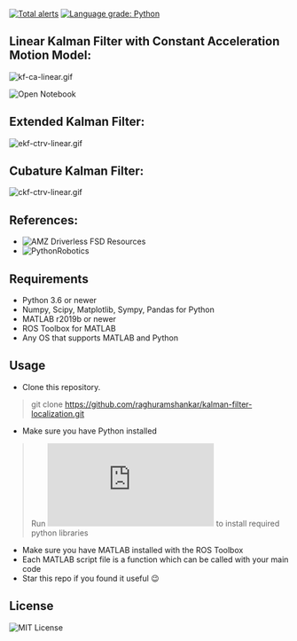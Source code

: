 [![Total alerts](https://img.shields.io/lgtm/alerts/g/raghuramshankar/kalman-filter-localization.svg?logo=lgtm&logoWidth=18)](https://lgtm.com/projects/g/raghuramshankar/kalman-filter-localization/alerts/)
[![Language grade: Python](https://img.shields.io/lgtm/grade/python/g/raghuramshankar/kalman-filter-localization.svg?logo=lgtm&logoWidth=18)](https://lgtm.com/projects/g/raghuramshankar/kalman-filter-localization/context:python)
    
## Linear Kalman Filter with Constant Acceleration Motion Model:
![kf-ca-linear.gif](https://github.com/raghuramshankar/kalman-filter-localization/blob/master/jupyter/kf_ca_linear.gif)

![Open Notebook](https://github.com/raghuramshankar/kalman-filter-localization/blob/master/jupyter/KF-CA-Linear.ipynb)

## Extended Kalman Filter:
![ekf-ctrv-linear.gif](https://github.com/raghuramshankar/kalman-filter-localization/blob/master/jupyter/ekf_ctrv_linear.gif)

## Cubature Kalman Filter:
![ckf-ctrv-linear.gif](https://github.com/raghuramshankar/kalman-filter-localization/blob/master/jupyter/ckf_ctrv_linear.gif)

## References:
- ![AMZ Driverless FSD Resources](https://github.com/AMZ-Driverless/fsd-resources)
- ![PythonRobotics](https://github.com/AtsushiSakai/PythonRobotics)

## Requirements
 - Python 3.6 or newer
 - Numpy, Scipy, Matplotlib, Sympy, Pandas for Python
 - MATLAB r2019b or newer
 - ROS Toolbox for MATLAB
 - Any OS that supports MATLAB and Python
 
## Usage
 - Clone this repository.
 > git clone https://github.com/raghuramshankar/kalman-filter-localization.git
 - Make sure you have Python installed
 > Run ![install.bat](https://github.com/raghuramshankar/sensor-fusion-nonlinear-filtering/blob/master/install.bat) to install required python libraries
 - Make sure you have MATLAB installed with the ROS Toolbox
 - Each MATLAB script file is a function which can be called with your main code
 - Star this repo if you found it useful :wink:
 
 ## License
 ![MIT License](https://github.com/raghuramshankar/kalman-filter-localization/blob/master/LICENSE)
